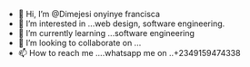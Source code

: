 - 👋 Hi, I’m @Dimejesi onyinye francisca
- 👀 I’m interested in ...web design, software engineering.
- 🌱 I’m currently learning ...software engineering
- 💞️ I’m looking to collaborate on ...
- 📫 How to reach me ....whatsapp me on ..+2349159474338 

<!---
charles-juliet/charles-juliet is a ✨ special ✨ repository because its `README.md` (this file) appears on your GitHub profile.
You can click the Preview link to take a look at your changes.
--->
